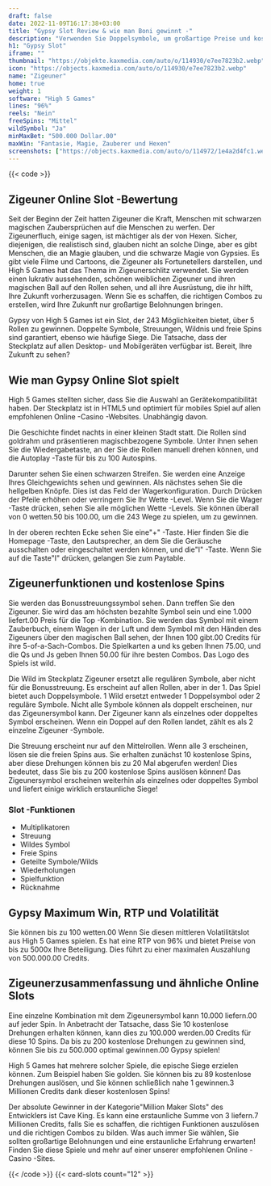 ```yaml
---
draft: false
date: 2022-11-09T16:17:38+03:00
title: "Gypsy Slot Review & wie man Boni gewinnt -"
description: "Verwenden Sie Doppelsymbole, um großartige Preise und kostenlose Spins im Zigeunerschlitz durch High 5 Games zu verdienen! Unsere Bewertung enthält alle Details, die Sie benötigen. Wir schließen RTP ein."
h1: "Gypsy Slot"
iframe: ""
thumbnail: "https://objekte.kaxmedia.com/auto/o/114930/e7ee7823b2.webp"
icon: "https://objects.kaxmedia.com/auto/o/114930/e7ee7823b2.webp"
name: "Zigeuner"
home: true
weight: 1
software: "High 5 Games"
lines: "96%"
reels: "Nein"
freeSpins: "Mittel"
wildSymbol: "Ja"
minMaxBet: "500.000 Dollar.00"
maxWin: "Fantasie, Magie, Zauberer und Hexen"
screenshots: ["https://objects.kaxmedia.com/auto/o/114972/1e4a2d4fc1.webp"]
---
```


{{< code >}}<h2>Zigeuner Online Slot -Bewertung</h2><p>Seit der Beginn der Zeit hatten Zigeuner die Kraft, Menschen mit schwarzen magischen Zaubersprüchen auf die Menschen zu werfen. Der Zigeunerfluch, einige sagen, ist mächtiger als der von Hexen. Sicher, diejenigen, die realistisch sind, glauben nicht an solche Dinge, aber es gibt Menschen, die an Magie glauben, und die schwarze Magie von Gypsies. Es gibt viele Filme und Cartoons, die Zigeuner als Fortunetellers darstellen, und High 5 Games hat das Thema im Zigeunerschlitz verwendet. Sie werden einen lukrativ aussehenden, schönen weiblichen Zigeuner und ihren magischen Ball auf den Rollen sehen, und all ihre Ausrüstung, die ihr hilft, Ihre Zukunft vorherzusagen. Wenn Sie es schaffen, die richtigen Combos zu erstellen, wird Ihre Zukunft nur großartige Belohnungen bringen.</p><p>Gypsy von High 5 Games ist ein Slot, der 243 Möglichkeiten bietet, über 5 Rollen zu gewinnen. Doppelte Symbole, Streuungen, Wildnis und freie Spins sind garantiert, ebenso wie häufige Siege. Die Tatsache, dass der Steckplatz auf allen Desktop- und Mobilgeräten verfügbar ist. Bereit, Ihre Zukunft zu sehen?</p><h2>Wie man Gypsy Online Slot spielt</h2><p>High 5 Games stellten sicher, dass Sie die Auswahl an Gerätekompatibilität haben. Der Steckplatz ist in HTML5 und optimiert für mobiles Spiel auf allen empfohlenen Online -Casino -Websites. Unabhängig davon.</p><p>Die Geschichte findet nachts in einer kleinen Stadt statt. Die Rollen sind goldrahm und präsentieren magischbezogene Symbole. Unter ihnen sehen Sie die Wiedergabetaste, an der Sie die Rollen manuell drehen können, und die Autoplay -Taste für bis zu 100 Autospins.</p><p>Darunter sehen Sie einen schwarzen Streifen. Sie werden eine Anzeige Ihres Gleichgewichts sehen und gewinnen. Als nächstes sehen Sie die hellgelben Knöpfe. Dies ist das Feld der Wagerkonfiguration. Durch Drücken der Pfeile erhöhen oder verringern Sie Ihr Wette -Level. Wenn Sie die Wager -Taste drücken, sehen Sie alle möglichen Wette -Levels. Sie können überall von 0 wetten.50 bis 100.00, um die 243 Wege zu spielen, um zu gewinnen.</p><p>In der oberen rechten Ecke sehen Sie eine"+" -Taste. Hier finden Sie die Homepage -Taste, den Lautsprecher, an dem Sie die Geräusche ausschalten oder eingeschaltet werden können, und die"I" -Taste. Wenn Sie auf die Taste"I" drücken, gelangen Sie zum Paytable.</p><h2>Zigeunerfunktionen und kostenlose Spins</h2><p>Sie werden das Bonusstreuungssymbol sehen. Dann treffen Sie den Zigeuner. Sie wird das am höchsten bezahlte Symbol sein und eine 1.000 liefert.00 Preis für die Top -Kombination. Sie werden das Symbol mit einem Zauberbuch, einem Wagen in der Luft und dem Symbol mit den Händen des Zigeuners über den magischen Ball sehen, der Ihnen 100 gibt.00 Credits für ihre 5-of-a-Sach-Combos. Die Spielkarten a und ks geben Ihnen 75.00, und die Qs und Js geben Ihnen 50.00 für ihre besten Combos. Das Logo des Spiels ist wild.</p><p>Die Wild im Steckplatz Zigeuner ersetzt alle regulären Symbole, aber nicht für die Bonusstreuung. Es erscheint auf allen Rollen, aber in der 1. Das Spiel bietet auch Doppelsymbole. 1 Wild ersetzt entweder 1 Doppelsymbol oder 2 reguläre Symbole. Nicht alle Symbole können als doppelt erscheinen, nur das Zigeunersymbol kann. Der Zigeuner kann als einzelnes oder doppeltes Symbol erscheinen. Wenn ein Doppel auf den Rollen landet, zählt es als 2 einzelne Zigeuner -Symbole.</p><p>Die Streuung erscheint nur auf den Mittelrollen. Wenn alle 3 erscheinen, lösen sie die freien Spins aus. Sie erhalten zunächst 10 kostenlose Spins, aber diese Drehungen können bis zu 20 Mal abgerufen werden! Dies bedeutet, dass Sie bis zu 200 kostenlose Spins auslösen können! Das Zigeunersymbol erscheinen weiterhin als einzelnes oder doppeltes Symbol und liefert einige wirklich erstaunliche Siege!</p><h3>
Slot -Funktionen</h3><ul>
<li></span>
Multiplikatoren</li>
<li></span>
Streuung</li>
<li></span>
Wildes Symbol</li>
<li></span>
Freie Spins</li>
<li></span>
Geteilte Symbole/Wilds</li>
<li></span>
Wiederholungen</li>
<li></span>
Spielfunktion</li>
<li></span>
Rücknahme</li></ul><h2>Gypsy Maximum Win, RTP und Volatilität</h2><p>Sie können bis zu 100 wetten.00 Wenn Sie diesen mittleren Volatilitätslot aus High 5 Games spielen. Es hat eine RTP von 96% und bietet Preise von bis zu 5000x Ihre Beteiligung. Dies führt zu einer maximalen Auszahlung von 500.000.00 Credits.</p><h2>Zigeunerzusammenfassung und ähnliche Online Slots</h2><p>Eine einzelne Kombination mit dem Zigeunersymbol kann 10.000 liefern.00 auf jeder Spin. In Anbetracht der Tatsache, dass Sie 10 kostenlose Drehungen erhalten können, kann dies zu 100.000 werden.00 Credits für diese 10 Spins. Da bis zu 200 kostenlose Drehungen zu gewinnen sind, können Sie bis zu 500.000 optimal gewinnen.00 Gypsy spielen!</p><p>High 5 Games hat mehrere solcher Spiele, die epische Siege erzielen können. Zum Beispiel haben Sie golden. Sie können bis zu 89 kostenlose Drehungen auslösen, und Sie können schließlich nahe 1 gewinnen.3 Millionen Credits dank dieser kostenlosen Spins!</p><p>Der absolute Gewinner in der Kategorie"Million Maker Slots" des Entwicklers ist Cave King. Es kann eine erstaunliche Summe von 3 liefern.7 Millionen Credits, falls Sie es schaffen, die richtigen Funktionen auszulösen und die richtigen Combos zu bilden. Was auch immer Sie wählen, Sie sollten großartige Belohnungen und eine erstaunliche Erfahrung erwarten! Finden Sie diese Spiele und mehr auf einer unserer empfohlenen Online -Casino -Sites.</p>{{< /code >}}
 {{< card-slots count="12" >}}